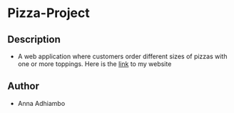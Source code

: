 # Pizza-Project
## Description
* A web application where customers order different sizes of pizzas with one or more toppings. 
Here is the [link](https://annaadhiambo.github.io/Pizza-Project/.) to my website 
## Author
* Anna Adhiambo
